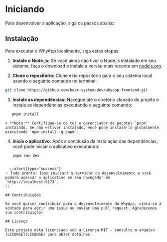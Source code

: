 # Iniciando

 Para desenvolver a aplicação, siga os passos abaixo:

## Instalação

Para executar o WhyApp localmente, siga estas etapas:

1. **Instale o Node.js:** Se você ainda não tiver o Node.js instalado em seu sistema, faça o download e instale a versão mais recente em [nodejs.org](https://nodejs.org/).

2. **Clone o repositório:** Clone este repositório para o seu sistema local usando o seguinte comando no terminal: 

```bash
git clone https://github.com/bear-system-dev/whyapp-frontend.git
```

3. **Instale as dependências:** Navegue até o diretório clonado do projeto e instale as dependências executando o seguinte comando:

 ```bash
    pnpm install
  ```

    > **Nota:** Certifique-se de ter o gerenciador de pacotes `pnpm` instalado. Se não estiver instalado, você pode instalá-lo globalmente executando `npm install -g pnpm`.

4. **Inicie o aplicativo:** Após a conclusão da instalação das dependências, você pode iniciar o aplicativo executando:

    ```bash
    pnpm run dev
  ```

    ::alert{type="success"}
✨ Tudo pronto! Isso iniciará o servidor de desenvolvimento e você poderá acessar o aplicativo em seu navegador em `http://localhost:5173`.
::

## Contribuições

Se você quiser contribuir para o desenvolvimento do WhyApp, sinta-se à vontade para abrir uma issue ou enviar uma pull request. Agradecemos sua contribuição!

## Licença

Este projeto está licenciado sob a Licença MIT - consulte o arquivo [LICENSE](LICENSE) para obter detalhes.